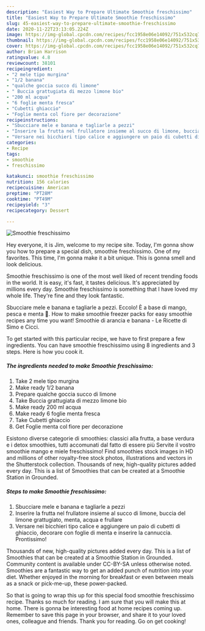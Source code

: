 ```yaml
---
description: "Easiest Way to Prepare Ultimate Smoothie freschissimo"
title: "Easiest Way to Prepare Ultimate Smoothie freschissimo"
slug: 45-easiest-way-to-prepare-ultimate-smoothie-freschissimo
date: 2020-11-22T23:13:05.224Z
image: https://img-global.cpcdn.com/recipes/fcc1958e06e14092/751x532cq70/smoothie-freschissimo-recipe-main-photo.jpg
thumbnail: https://img-global.cpcdn.com/recipes/fcc1958e06e14092/751x532cq70/smoothie-freschissimo-recipe-main-photo.jpg
cover: https://img-global.cpcdn.com/recipes/fcc1958e06e14092/751x532cq70/smoothie-freschissimo-recipe-main-photo.jpg
author: Brian Harrison
ratingvalue: 4.8
reviewcount: 38101
recipeingredient:
- "2 mele tipo murgina"
- "1/2 banana"
- "qualche goccia succo di limone"
- " Buccia grattugiata di mezzo limone bio"
- "200 ml acqua"
- "6 foglie menta fresca"
- "Cubetti ghiaccio"
- "Foglie menta col fiore per decorazione"
recipeinstructions:
- "Sbucciare mele e banana e tagliarle a pezzi"
- "Inserire la frutta nel frullatore insieme al succo di limone, buccia del limone grattugiato, menta, acqua e frullare"
- "Versare nei bicchieri tipo calice e aggiungere un paio di cubetti di ghiaccio, decorare con foglie di menta e inserire la cannuccia. Prontissimo!"
categories:
- Recipe
tags:
- smoothie
- freschissimo

katakunci: smoothie freschissimo 
nutrition: 156 calories
recipecuisine: American
preptime: "PT28M"
cooktime: "PT49M"
recipeyield: "3"
recipecategory: Dessert

---
```



![Smoothie freschissimo](https://img-global.cpcdn.com/recipes/fcc1958e06e14092/751x532cq70/smoothie-freschissimo-recipe-main-photo.jpg)

Hey everyone, it is Jim, welcome to my recipe site. Today, I'm gonna show you how to prepare a special dish, smoothie freschissimo. One of my favorites. This time, I'm gonna make it a bit unique. This is gonna smell and look delicious.

Smoothie freschissimo is one of the most well liked of recent trending foods in the world. It is easy, it's fast, it tastes delicious. It's appreciated by millions every day. Smoothie freschissimo is something that I have loved my whole life. They're fine and they look fantastic.

Sbucciare mele e banana e tagliarle a pezzi. Eccolo! È a base di mango, pesca e menta 🍃. How to make smoothie freezer packs for easy smoothie recipes any time you want! Smoothie di arancia e banana - Le Ricette di Simo e Cicci.


To get started with this particular recipe, we have to first prepare a few ingredients. You can have smoothie freschissimo using 8 ingredients and 3 steps. Here is how you cook it.

<!--inarticleads1-->

##### The ingredients needed to make Smoothie freschissimo:

1. Take 2 mele tipo murgina
1. Make ready 1/2 banana
1. Prepare qualche goccia succo di limone
1. Take  Buccia grattugiata di mezzo limone bio
1. Make ready 200 ml acqua
1. Make ready 6 foglie menta fresca
1. Take Cubetti ghiaccio
1. Get Foglie menta col fiore per decorazione


Esistono diverse categorie di smoothies: classici alla frutta, a base verdura e i detox smoothies, tutti accomunati dal fatto di essere più Servite il vostro smoothie mango e miele freschissimo! Find smoothies stock images in HD and millions of other royalty-free stock photos, illustrations and vectors in the Shutterstock collection. Thousands of new, high-quality pictures added every day. This is a list of Smoothies that can be created at a Smoothie Station in Grounded. 

<!--inarticleads2-->

##### Steps to make Smoothie freschissimo:

1. Sbucciare mele e banana e tagliarle a pezzi
1. Inserire la frutta nel frullatore insieme al succo di limone, buccia del limone grattugiato, menta, acqua e frullare
1. Versare nei bicchieri tipo calice e aggiungere un paio di cubetti di ghiaccio, decorare con foglie di menta e inserire la cannuccia. Prontissimo!


Thousands of new, high-quality pictures added every day. This is a list of Smoothies that can be created at a Smoothie Station in Grounded. Community content is available under CC-BY-SA unless otherwise noted. Smoothies are a fantastic way to get an added punch of nutrition into your diet. Whether enjoyed in the morning for breakfast or even between meals as a snack or pick-me-up, these power-packed. 

So that is going to wrap this up for this special food smoothie freschissimo recipe. Thanks so much for reading. I am sure that you will make this at home. There is gonna be interesting food at home recipes coming up. Remember to save this page in your browser, and share it to your loved ones, colleague and friends. Thank you for reading. Go on get cooking!
